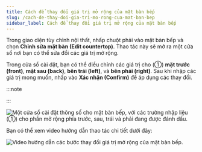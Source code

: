 ```yaml
---
title: Cách để thay đổi giá trị mở rộng của mặt bàn bếp
slug: /cach-de-thay-doi-gia-tri-mo-rong-cua-mat-ban-bep
sidebar_label: Cách để thay đổi giá trị mở rộng của mặt bàn bếp
---
```


Trong giao diện tùy chỉnh nội thất, nhấp chuột phải vào mặt bàn bếp và chọn **Chỉnh sửa mặt bàn (Edit countertop)**. Thao tác này sẽ mở ra một cửa sổ nơi bạn có thể sửa đổi các giá trị mở rộng.

Trong cửa sổ cài đặt, bạn có thể điều chỉnh các giá trị cho (①) **mặt trước (front)**, **mặt sau (back)**, **bên trái (left)**, và **bên phải (right)**. Sau khi nhập các giá trị mong muốn, nhấp vào **Xác nhận (Confirm)** để áp dụng các thay đổi.

:::note

:::

![Một cửa sổ cài đặt thông số cho mặt bàn bếp, với các trường nhập liệu (①) cho phần mở rộng phía trước, sau, trái và phải đang được đánh dấu.](https://storage.googleapis.com/jegavn_kb/image_jegavn/556.1.jpg)

Bạn có thể xem video hướng dẫn thao tác chi tiết dưới đây:

![Video hướng dẫn các bước thay đổi giá trị mở rộng của mặt bàn bếp.](https://storage.googleapis.com/jegavn_kb/image_jegavn/556.2.gif)